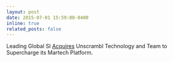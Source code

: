 ```yaml
---
layout: post
date: 2015-07-01 15:59:00-0400
inline: true
related_posts: false
---
```


Leading Global SI <a href='https://unscrambl.com/resources/press-releases/leading-global-si-acquires-unscrambl-technology-and-team-to-supercharge-its-martech-platform/'>Acquires</a> Unscrambl Technology and Team to Supercharge its Martech Platform.